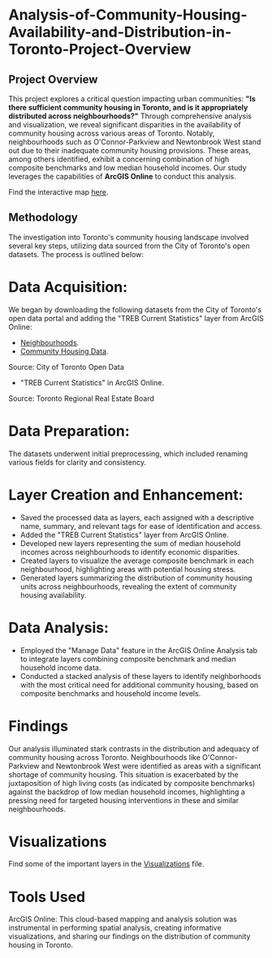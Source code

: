 # Analysis-of-Community-Housing-Availability-and-Distribution-in-Toronto-Project-Overview


## Project Overview
This project explores a critical question impacting urban communities: **"Is there sufficient community housing in Toronto, and is it appropriately distributed across neighbourhoods?"** Through comprehensive analysis and visualization, we reveal significant disparities in the availability of community housing across various areas of Toronto. Notably, neighbourhoods such as O'Connor-Parkview and Newtonbrook West stand out due to their inadequate community housing provisions. These areas, among others identified, exhibit a concerning combination of high composite benchmarks and low median household incomes. Our study leverages the capabilities of **ArcGIS Online** to conduct this analysis.

Find the interactive map [here](https://uottawa.maps.arcgis.com/apps/instant/interactivelegend/index.html?appid=78797fd13d7e4bb2be8b283b7553f411).

## Methodology
The investigation into Toronto's community housing landscape involved several key steps, utilizing data sourced from the City of Toronto's open datasets. The process is outlined below:

# Data Acquisition: 
We began by downloading the following datasets from the City of Toronto's open data portal and adding the "TREB Current Statistics" layer from ArcGIS Online:
* [Neighbourhoods](https://github.com/Beh-naz/Analysis-of-Community-Housing-Availability-and-Distribution-in-Toronto-Project-Overview/blob/main/Neighbourhoods_-_4326.zip).
* [Community Housing Data](https://github.com/Beh-naz/Analysis-of-Community-Housing-Availability-and-Distribution-in-Toronto-Project-Overview/blob/main/Community%20Housing%20Data%20-%204326.zip).
  
Source: City of Toronto Open Data

* "TREB Current Statistics" in ArcGIS Online.

Source: Toronto Regional Real Estate Board

# Data Preparation: 
The datasets underwent initial preprocessing, which included renaming various fields for clarity and consistency.

# Layer Creation and Enhancement:

* Saved the processed data as layers, each assigned with a descriptive name, summary, and relevant tags for ease of identification and access.
* Added the "TREB Current Statistics" layer from ArcGIS Online.
* Developed new layers representing the sum of median household incomes across neighbourhoods to identify economic disparities.
* Created layers to visualize the average composite benchmark in each neighbourhood, highlighting areas with potential housing stress.
* Generated layers summarizing the distribution of community housing units across neighbourhoods, revealing the extent of community housing availability.
  
# Data Analysis:

* Employed the "Manage Data" feature in the ArcGIS Online Analysis tab to integrate layers combining composite benchmark and median household income data.
* Conducted a stacked analysis of these layers to identify neighborhoods with the most critical need for additional community housing, based on composite benchmarks and household income levels.

# Findings
Our analysis illuminated stark contrasts in the distribution and adequacy of community housing across Toronto. Neighbourhoods like O'Connor-Parkview and Newtonbrook West were identified as areas with a significant shortage of community housing. This situation is exacerbated by the juxtaposition of high living costs (as indicated by composite benchmarks) against the backdrop of low median household incomes, highlighting a pressing need for targeted housing interventions in these and similar neighbourhoods.

# Visualizations
Find some of the important layers in the [Visualizations](https://github.com/Beh-naz/Analysis-of-Community-Housing-Availability-and-Distribution-in-Toronto-Project-Overview/tree/main/Visualizations) file.

# Tools Used
ArcGIS Online: This cloud-based mapping and analysis solution was instrumental in performing spatial analysis, creating informative visualizations, and sharing our findings on the distribution of community housing in Toronto.
